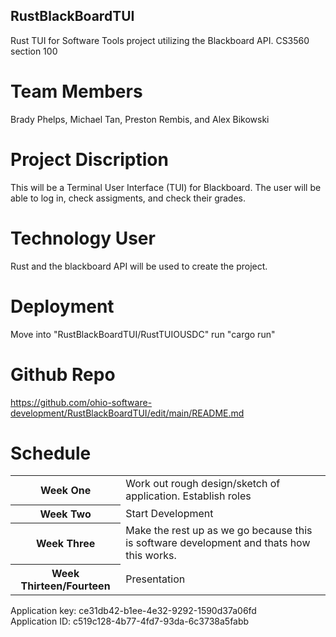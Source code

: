 ## RustBlackBoardTUI
Rust TUI for Software Tools project utilizing the Blackboard API.
CS3560 section 100

# Team Members
Brady Phelps, Michael Tan, Preston Rembis, and Alex Bikowski

# Project Discription 
This will be a Terminal User Interface (TUI) for Blackboard. The user will be able to log in, check assigments, and check their grades.

# Technology User
Rust and the blackboard API will be used to create the project.

# Deployment
Move into "RustBlackBoardTUI/RustTUIOUSDC"
run "cargo run"

# Github Repo
https://github.com/ohio-software-development/RustBlackBoardTUI/edit/main/README.md

<h1> Schedule </h1>
<table>
  <tr> <th> Week One </th> <td> Work out rough design/sketch of application.  Establish roles</td>
  </tr>
  <tr>
  <th>Week Two</th> <td> Start Development </td>
  </tr>
  <tr> <th> Week Three </th> <td> Make the rest up as we go because this is software development and thats how this works. </td>
  </tr>
  <tr>
  <th> Week Thirteen/Fourteen </th> <td> Presentation </td>
  </tr>
</table>
<p>
  Application key: ce31db42-b1ee-4e32-9292-1590d37a06fd <br>
  Application ID: c519c128-4b77-4fd7-93da-6c3738a5fabb
</p>
